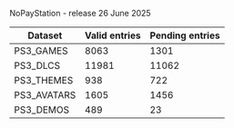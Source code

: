 NoPayStation - release 26 June 2025

|  Dataset  |Valid entries|Pending entries|
|-----------|-------------|---------------|
| PS3_GAMES |     8063    |      1301     |
|  PS3_DLCS |    11981    |     11062     |
| PS3_THEMES|     938     |      722      |
|PS3_AVATARS|     1605    |      1456     |
| PS3_DEMOS |     489     |       23      |